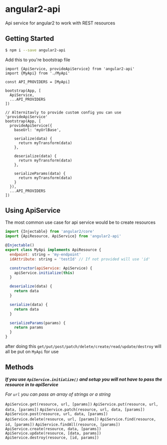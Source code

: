 # angular2-api
Api service for angular2 to work with REST resources

## Getting Started

```bash
$ npm i --save angular2-api
```

Add this to you're bootstrap file
```
import {ApiService, provideApiService} from 'angular2-api'
import {MyApi} from './MyApi'

const API_PROVIDERS = [MyApi]

bootstrap(App, [
  ApiService,
  ...API_PROVIDERS
])

// Alternitavly to provide custom config you can use 'provideApiService'
bootstrap(App, [
  provideApiService({
    baseUrl: 'myUrlBase',

    serialize(data) {
      return myTransform(data)
    },

    deserialize(data) {
      return myTransform(data)
    },

    serializeParams(data) {
      return myTransform(data)
    }
  }),
  ...API_PROVIDERS
])
```

## Using ApiService
The most common use case for api service would be to create resources

```javascript
import {Injectable} from 'angular2/core'
import {ApiResource, ApiService} from 'angular2-api'

@Injectable()
export class MyApi implements ApiResource {
  endpoint: string = 'my-endpoint'
  idAttribute: string = 'testId' // If not provided will use 'id'

  constructor(apiService: ApiService) {
    apiService.initialize(this)
  }

  deserialize(data) {
    return data
  }

  serialize(data) {
    return data
  }

  serializeParams(params) {
    return params
  }
}
```
after doing this `get/put/post/patch/delete/create/read/update/destroy` will all be put on `MyApi` for use

## Methods
***If you use `ApiService.initialize()` and setup you will not have to pass the resource in to apiService***

*For `url` you can pass an array of strings or a string*

`ApiService.get(resource, url, [params])`
`ApiService.put(resource, url, data, [params])`
`ApiService.patch(resource, url, data, [params])`
`ApiService.post(resource, url, data, [params])`
`ApiService.delete(resource, url, [params])`
`ApiService.find(resource, id, [params])`
`ApiService.findAll(resource, [params])`
`ApiService.create(resource, data, [params])`
`ApiService.update(resource, [data, params])`
`ApiService.destroy(resource, [id, params])`


